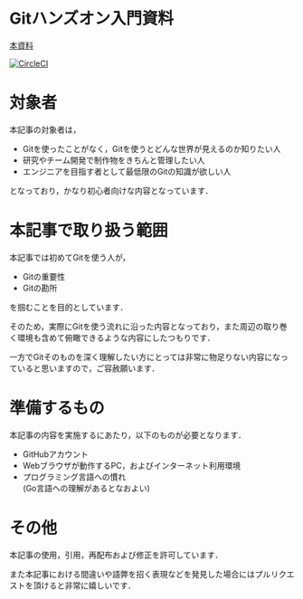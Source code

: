 # Gitハンズオン入門資料

[本資料](https://oriishitakahiro.github.io/git-intro/)

[![CircleCI](https://circleci.com/gh/OriishiTakahiro/git-intro/tree/master.svg?style=svg)](https://circleci.com/gh/OriishiTakahiro/git-intro/tree/master)

# 対象者

本記事の対象者は，

- Gitを使ったことがなく，Gitを使うとどんな世界が見えるのか知りたい人
- 研究やチーム開発で制作物をきちんと管理したい人
- エンジニアを目指す者として最低限のGitの知識が欲しい人

となっており，かなり初心者向けな内容となっています．

# 本記事で取り扱う範囲

本記事では初めてGitを使う人が，

- Gitの重要性
- Gitの勘所

を掴むことを目的としています．

そのため，実際にGitを使う流れに沿った内容となっており，また周辺の取り巻く環境も含めて俯瞰できるような内容にしたつもりです．

一方でGitそのものを深く理解したい方にとっては非常に物足りない内容になっていると思いますので，ご容赦願います．

# 準備するもの

本記事の内容を実施するにあたり，以下のものが必要となります．

- GitHubアカウント
- Webブラウザが動作するPC，およびインターネット利用環境
- プログラミング言語への慣れ  
  (Go言語への理解があるとなおよい)


# その他

本記事の使用，引用，再配布および修正を許可しています．

また本記事における間違いや語弊を招く表現などを発見した場合にはプルリクエストを頂けると非常に嬉しいです．
